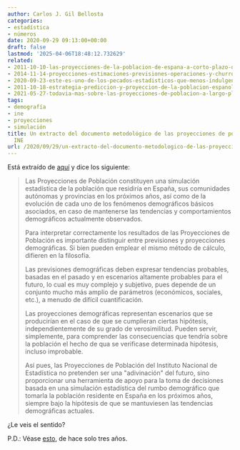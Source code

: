 ```yaml
---
author: Carlos J. Gil Bellosta
categories:
- estadística
- números
date: 2020-09-29 09:13:00+00:00
draft: false
lastmod: '2025-04-06T18:48:12.732629'
related:
- 2011-10-10-las-proyecciones-de-la-poblacion-de-espana-a-corto-plazo-del-ine-no-valen-para-un-carajo.md
- 2014-11-14-proyecciones-estimaciones-previsiones-operaciones-y-churros.md
- 2020-09-23-este-es-uno-de-los-pecados-estadisticos-que-menos-indulgencia-suscita.md
- 2011-10-18-estrategia-prediccion-y-proyeccion-de-la-poblacion-espanola.md
- 2021-05-27-todavia-mas-sobre-las-proyecciones-de-poblacion-a-largo-plazo-del-ine.md
tags:
- demografía
- ine
- proyecciones
- simulación
title: Un extracto del documento metodológico de las proyecciones de población del
  INE
url: /2020/09/29/un-extracto-del-documento-metodologico-de-las-proyecciones-de-poblacion-del-ine/
---
```


Está extraído de [aquí](https://www.ine.es/metodologia/t20/meto_propob_2018_2068.pdf) y dice los siguiente:


>Las Proyecciones de Población constituyen una simulación estadística de la población que residiría en España, sus comunidades autónomas y provincias en los próximos años, así como de la evolución de cada uno de los fenómenos demográficos básicos asociados, en caso de mantenerse las tendencias y comportamientos demográficos actualmente observados.
>
> Para interpretar correctamente los resultados de las Proyecciones de Población es importante distinguir entre previsiones y proyecciones demográficas. Si bien pueden emplear el mismo método de cálculo, difieren en la filosofía.
>
> Las previsiones demográficas deben expresar tendencias probables, basadas en el pasado y en escenarios altamente probables para el futuro, lo cual es muy complejo y subjetivo, pues depende de un conjunto mucho más amplio de parámetros (económicos, sociales, etc.), a menudo de difícil cuantificación.
>
> Las proyecciones demográficas representan escenarios que se producirían en el caso de que se cumplieran ciertas hipótesis, independientemente de su grado de verosimilitud. Pueden servir, simplemente, para comprender las consecuencias que tendría sobre la población el hecho de qua se verificase determinada hipótesis, incluso improbable.
>
> Así pues, las Proyecciones de Población del Instituto Nacional de Estadística no pretenden ser una "adivinación" del futuro, sino proporcionar una herramienta de apoyo para la toma de decisiones basada en una simulación estadística del rumbo demográfico que tomarla la población residente en España en los próximos años, siempre bajo la hipótesis de que se mantuviesen las tendencias demográficas actuales.


¿Le veis el sentido?

P.D.: Véase [esto](https://datanalytics.com/2017/01/31/proyecciones-probabilisticas-de-poblacion/), de hace solo tres años.